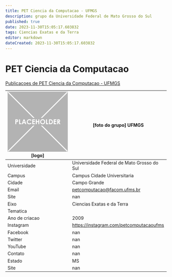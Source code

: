 ```yaml
---
title: PET Ciencia da Computacao - UFMGS
description: grupo da Universidade Federal de Mato Grosso do Sul
published: true
date: 2023-11-30T15:05:17.603832
tags: Ciencias Exatas e da Terra
editor: markdown
dateCreated: 2023-11-30T15:05:17.603832
---
```


# PET Ciencia da Computacao

[Publicacoes de PET Ciencia da Computacao - UFMGS](/atividade/195PETCienciadaComputacaoUFMGS/feed)

| ![placeholder.png](/placeholder.png) [logo] | [foto do grupo] UFMGS         |
| ------------------------------------------- | ------------------------------------------------- |
| Universidade                                | Universidade Federal de Mato Grosso do Sul      |
| Campus                                      | Campus Cidade Universitaria            |
| Cidade                                      | Campo Grande             |
| Email                                       | petcomputacao@facom.ufms.br             |
| Site                                        | nan              |
| Eixo                                        | Ciencias Exatas e da Terra              |
| Tematica                                    |           |
| Ano de criacao                              | 2009        |
| Instagram                                   | https://instagram.com/petcomputacaoufms         |
| Facebook                                    | nan          |
| Twitter                                     | nan           |
| YouTube                                     | nan           |
| Contato                                     | nan         |
| Estado                                      |  MS            |
| Site                                        | nan |
